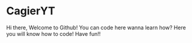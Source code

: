 # CagierYT
Hi there, Welcome to Github! You can code here wanna learn how? Here you will know how to code! Have fun!!
